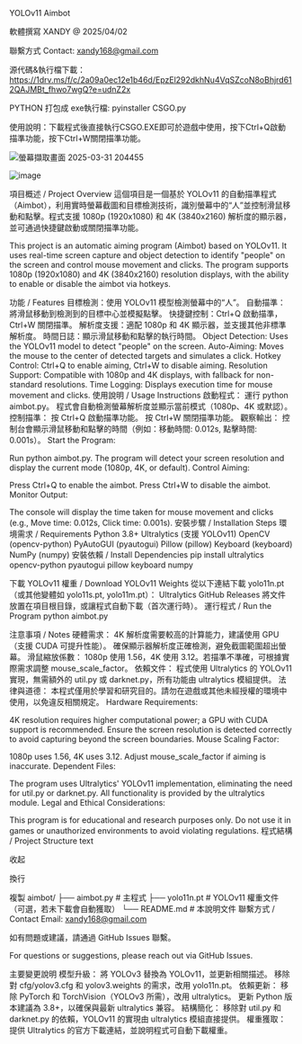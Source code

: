 YOLOv11 Aimbot

軟體撰寫 XANDY @ 2025/04/02

聯繫方式 Contact: xandy168@gmail.com 

源代碼&執行檔下載：https://1drv.ms/f/c/2a09a0ec12e1b46d/EpzEl292dkhNu4VqSZcoN8oBhjrd612QAJMBt_fhwo7wgQ?e=udnZ2x

PYTHON 打包成 exe執行檔: pyinstaller CSGO.py

使用說明：下載程式後直接執行CSGO.EXE即可於遊戲中使用，按下Ctrl+Q啟動描準功能，按下Ctrl+W關閉描準功能。

![螢幕擷取畫面 2025-03-31 204455](https://github.com/user-attachments/assets/1f146029-6051-4180-b9ef-27d3a18cb499)

![image](https://github.com/user-attachments/assets/40e7a0f6-41d4-48bc-96e1-6df41046a7d6)

項目概述 / Project Overview
這個項目是一個基於 YOLOv11 的自動描準程式（Aimbot），利用實時螢幕截圖和目標檢測技術，識別螢幕中的“人”並控制滑鼠移動和點擊。程式支援 1080p (1920x1080) 和 4K (3840x2160) 解析度的顯示器，並可通過快捷鍵啟動或關閉描準功能。

This project is an automatic aiming program (Aimbot) based on YOLOv11. It uses real-time screen capture and object detection to identify "people" on the screen and control mouse movement and clicks. The program supports 1080p (1920x1080) and 4K (3840x2160) resolution displays, with the ability to enable or disable the aimbot via hotkeys.

功能 / Features
目標檢測：使用 YOLOv11 模型檢測螢幕中的“人”。
自動描準：將滑鼠移動到檢測到的目標中心並模擬點擊。
快捷鍵控制：Ctrl+Q 啟動描準，Ctrl+W 關閉描準。
解析度支援：適配 1080p 和 4K 顯示器，並支援其他非標準解析度。
時間日誌：顯示滑鼠移動和點擊的執行時間。
Object Detection: Uses the YOLOv11 model to detect "people" on the screen.
Auto-Aiming: Moves the mouse to the center of detected targets and simulates a click.
Hotkey Control: Ctrl+Q to enable aiming, Ctrl+W to disable aiming.
Resolution Support: Compatible with 1080p and 4K displays, with fallback for non-standard resolutions.
Time Logging: Displays execution time for mouse movement and clicks.
使用說明 / Usage Instructions
啟動程式：
運行 python aimbot.py。
程式會自動檢測螢幕解析度並顯示當前模式（1080p、4K 或默認）。
控制描準：
按 Ctrl+Q 啟動描準功能。
按 Ctrl+W 關閉描準功能。
觀察輸出：
控制台會顯示滑鼠移動和點擊的時間（例如：移動時間: 0.012s, 點擊時間: 0.001s）。
Start the Program:

Run python aimbot.py.
The program will detect your screen resolution and display the current mode (1080p, 4K, or default).
Control Aiming:

Press Ctrl+Q to enable the aimbot.
Press Ctrl+W to disable the aimbot.
Monitor Output:

The console will display the time taken for mouse movement and clicks (e.g., Move time: 0.012s, Click time: 0.001s).
安裝步驟 / Installation Steps
環境需求 / Requirements
Python 3.8+
Ultralytics (支援 YOLOv11)
OpenCV (opencv-python)
PyAutoGUI (pyautogui)
Pillow (pillow)
Keyboard (keyboard)
NumPy (numpy)
安裝依賴 / Install Dependencies
pip install ultralytics opencv-python pyautogui pillow keyboard numpy

下載 YOLOv11 權重 / Download YOLOv11 Weights
從以下連結下載 yolo11n.pt（或其他變體如 yolo11s.pt, yolo11m.pt）：
Ultralytics GitHub Releases
將文件放置在項目根目錄，或讓程式自動下載（首次運行時）。
運行程式 / Run the Program
python aimbot.py

注意事項 / Notes
硬體需求：
4K 解析度需要較高的計算能力，建議使用 GPU（支援 CUDA 可提升性能）。
確保顯示器解析度正確檢測，避免截圖範圍超出螢幕。
滑鼠縮放係數：
1080p 使用 1.56，4K 使用 3.12。若描準不準確，可根據實際需求調整 mouse_scale_factor。
依賴文件：
程式使用 Ultralytics 的 YOLOv11 實現，無需額外的 util.py 或 darknet.py，所有功能由 ultralytics 模組提供。
法律與道德：
本程式僅用於學習和研究目的。請勿在遊戲或其他未經授權的環境中使用，以免違反相關規定。
Hardware Requirements:

4K resolution requires higher computational power; a GPU with CUDA support is recommended.
Ensure the screen resolution is detected correctly to avoid capturing beyond the screen boundaries.
Mouse Scaling Factor:

1080p uses 1.56, 4K uses 3.12. Adjust mouse_scale_factor if aiming is inaccurate.
Dependent Files:

The program uses Ultralytics' YOLOv11 implementation, eliminating the need for util.py or darknet.py. All functionality is provided by the ultralytics module.
Legal and Ethical Considerations:

This program is for educational and research purposes only. Do not use it in games or unauthorized environments to avoid violating regulations.
程式結構 / Project Structure
text

收起

換行

複製
aimbot/
├── aimbot.py         # 主程式
├── yolo11n.pt       # YOLOv11 權重文件（可選，若未下載會自動獲取）
└── README.md        # 本說明文件
聯繫方式 / Contact
Email: xandy168@gmail.com

如有問題或建議，請通過 GitHub Issues 聯繫。

For questions or suggestions, please reach out via GitHub Issues.

主要變更說明
模型升級：
將 YOLOv3 替換為 YOLOv11，並更新相關描述。
移除對 cfg/yolov3.cfg 和 yolov3.weights 的需求，改用 yolo11n.pt。
依賴更新：
移除 PyTorch 和 TorchVision（YOLOv3 所需），改用 ultralytics。
更新 Python 版本建議為 3.8+，以確保與最新 ultralytics 兼容。
結構簡化：
移除對 util.py 和 darknet.py 的依賴，YOLOv11 的實現由 ultralytics 模組直接提供。
權重獲取：
提供 Ultralytics 的官方下載連結，並說明程式可自動下載權重。
